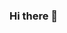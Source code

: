 ### Hi there 👋

<!--
**pmarin2/pmarin2** is a ✨ _special_ ✨ repository because its `README.md` (this file) appears on your GitHub profile.

- 🔭 Actualmente trabajo en una naviera
- 🌱 Estoy estudiando el Grado de Ciencia de Datos Aplicada
- 👯 En la asignatura de TER estoy realizando un trabajo en grupo
-->
